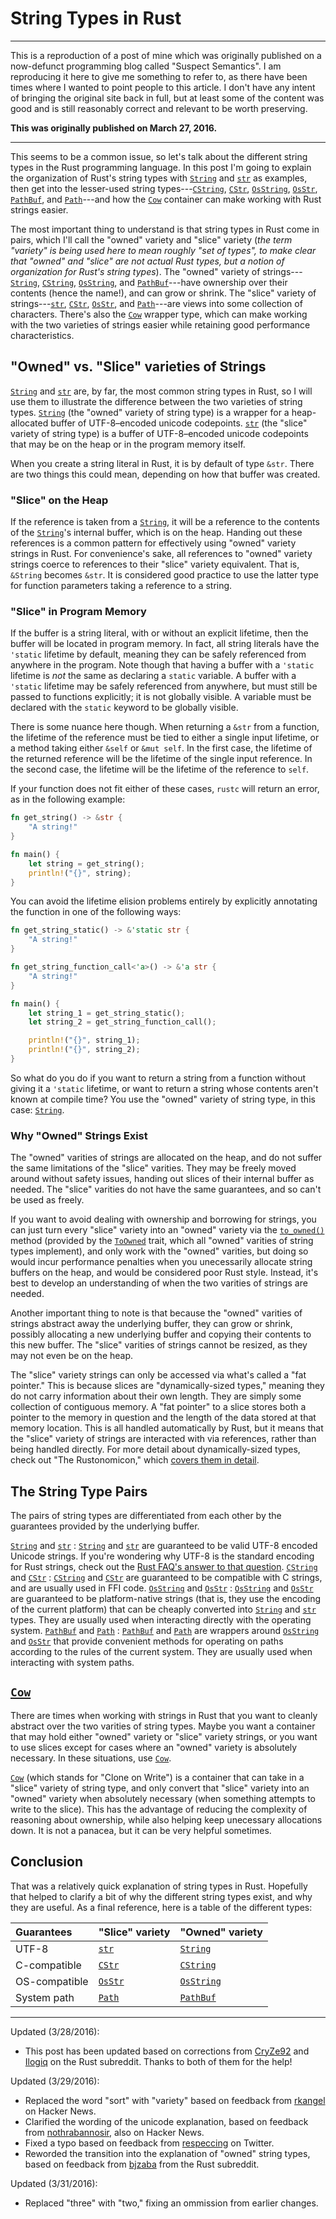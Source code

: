 # String Types in Rust

---

This is a reproduction of a post of mine which was originally published on a
now-defunct programming blog called "Suspect Semantics". I am reproducing it
here to give me something to refer to, as there have been times where I wanted
to point people to this article. I don't have any intent of bringing the
original site back in full, but at least some of the content was good and is
still reasonably correct and relevant to be worth preserving.

__This was originally published on March 27, 2016.__

---

This seems to be a common issue, so let's talk about the different string types
in the Rust programming language. In this post I'm going to explain the
organization of Rust's string types with [`String`][string] and [`str`][str] as
examples, then get into the lesser-used string types---[`CString`][cstring],
[`CStr`][cstr], [`OsString`][osstring], [`OsStr`][osstr], [`PathBuf`][pathbuf],
and [`Path`][path]---and how the [`Cow`][cow] container can make working with
Rust strings easier.

<!-- more -->

The most important thing to understand is that string types in Rust come in
pairs, which I'll call the "owned" variety and "slice" variety (_the term
"variety" is being used here to mean roughly "set of types", to make clear that
"owned" and "slice" are not actual Rust types, but a notion of organization for
Rust's string types_). The "owned" variety of strings---[`String`][string],
[`CString`][cstring], [`OsString`][osstring], and [`PathBuf`][pathbuf]---have
ownership over their contents (hence the name!), and can grow or shrink. The
"slice" variety of strings---[`str`][str], [`CStr`][cstr], [`OsStr`][osstr], and
[`Path`][path]---are views into some collection of characters. There's also the
[`Cow`][cow] wrapper type, which can make working with the two varieties of
strings easier while retaining good performance characteristics.

## "Owned" vs. "Slice" varieties of Strings

[`String`][string] and [`str`][str] are, by far, the most common string types
in Rust, so I will use them to illustrate the difference between the two
varieties of string types. [`String`][string] (the "owned" variety of string
type) is a wrapper for a heap-allocated buffer of UTF-8&ndash;encoded unicode
codepoints. [`str`][str] (the "slice" variety of string type) is a buffer of
UTF-8&ndash;encoded unicode codepoints that may be on the heap or in the
program memory itself.

When you create a string literal in Rust, it is by default of type `&str`.
There are two things this could mean, depending on how that buffer was
created.

### "Slice" on the Heap

If the reference is taken from a [`String`][string], it will be a reference to
the contents of the [`String`][string]'s internal buffer, which is on the heap.
Handing out these references is a common pattern for effectively using "owned"
variety strings in Rust. For convenience's sake, all references to "owned"
variety strings coerce to references to their "slice" variety equivalent. That
is, `&String` becomes `&str`. It is considered good practice to use the latter
type for function parameters taking a reference to a string.

### "Slice" in Program Memory

If the buffer is a string literal, with or without an explicit lifetime, then
the buffer will be located in program memory. In fact, all string literals have
the `'static` lifetime by default, meaning they can be safely referenced from
anywhere in the program. Note though that having a buffer with a `'static`
lifetime is _not_ the same as declaring a `static` variable. A buffer with a
`'static` lifetime may be safely referenced from anywhere, but must still be
passed to functions explicitly; it is not globally visible. A variable must be
declared with the `static` keyword to be globally visible.

There is some nuance here though. When returning a `&str` from a function, the
lifetime of the reference must be tied to either a single input lifetime, or
a method taking either `&self` or `&mut self`. In the first case, the lifetime
of the returned reference will be the lifetime of the single input reference.
In the second case, the lifetime will be the lifetime of the reference to
`self`.

If your function does not fit either of these cases, `rustc` will return an
error, as in the following example:

```rust
fn get_string() -> &str {
    "A string!"
}

fn main() {
    let string = get_string();
    println!("{}", string);
}
```

You can avoid the lifetime elision problems entirely by explicitly annotating
the function in one of the following ways:

```rust
fn get_string_static() -> &'static str {
    "A string!"
}

fn get_string_function_call<'a>() -> &'a str {
    "A string!"
}

fn main() {
    let string_1 = get_string_static();
    let string_2 = get_string_function_call();

    println!("{}", string_1);
    println!("{}", string_2);
}
```

So what do you do if you want to return a string from a function without
giving it a `'static` lifetime, or want to return a string whose contents
aren't known at compile time? You use the "owned" variety of string type, in
this case: [`String`][string].

### Why "Owned" Strings Exist

The "owned" varities of strings are allocated on the heap, and do not suffer the
same limitations of the "slice" varities. They may be freely moved around
without safety issues, handing out slices of their internal buffer as needed.
The "slice" varities do not have the same guarantees, and so can't be used as
freely.

If you want to avoid dealing with ownership and borrowing for strings, you
can just turn every "slice" variety into an "owned" variety via the
[`to_owned()`][to_owned] method (provided by the [`ToOwned`][toowned] trait,
which all "owned" varities of string types implement), and only work with the
"owned" varities, but doing so would incur performance penalties when you
unecessarily allocate string buffers on the heap, and would be considered poor
Rust style. Instead, it's best to develop an understanding of when the two
varities of strings are needed.

Another important thing to note is that because the "owned" varities of strings
abstract away the underlying buffer, they can grow or shrink, possibly
allocating a new underlying buffer and copying their contents to this new
buffer. The "slice" varities of strings cannot be resized, as they may not even
be on the heap.

The "slice" variety strings can only be accessed via what's called a "fat
pointer." This is because slices are "dynamically-sized types," meaning they
do not carry information about their own length. They are simply some
collection of contiguous memory. A "fat pointer" to a slice stores both a
pointer to the memory in question and the length of the data stored at that
memory location. This is all handled automatically by Rust, but it means that
the "slice" variety of strings are interacted with via references, rather than
being handled directly. For more detail about dynamically-sized types, check
out "The&nbsp;Rustonomicon," which [covers them in detail][rustonomicon].

## The String Type Pairs

The pairs of string types are differentiated from each other by the guarantees
provided by the underlying buffer.

[`String`][string] and [`str`][str]
: [`String`][string] and [`str`][str] are guaranteed to be valid UTF-8 encoded
  Unicode strings. If you're wondering why UTF-8 is the standard encoding for
  Rust strings, check out the [Rust FAQ's answer to that question][why-utf8].
[`CString`][cstring] and [`CStr`][cstr]
: [`CString`][cstring] and [`CStr`][cstr] are guaranteed to be compatible with C
  strings, and are usually used in FFI code.
[`OsString`][osstring] and [`OsStr`][osstr]
: [`OsString`][osstring] and [`OsStr`][osstr] are guaranteed to be
  platform-native strings (that is, they use the encoding of the current
  platform) that can be cheaply converted into [`String`][string] and
  [`str`][str] types. They are usually used when interacting directly with the
  operating system.
[`PathBuf`][pathbuf] and [`Path`][path]
: [`PathBuf`][pathbuf] and [`Path`][path] are wrappers around
  [`OsString`][osstring] and [`OsStr`][osstr] that provide convenient methods
  for operating on paths according to the rules of the current system. They are
  usually used when interacting with system paths.

## [`Cow`][cow]

There are times when working with strings in Rust that you want to cleanly
abstract over the two varities of string types. Maybe you want a container that
may hold either "owned" variety or "slice" variety strings, or you want to use
slices except for cases where an "owned" variety is absolutely necessary. In
these situations, use [`Cow`][cow].

[`Cow`][cow] (which stands for "Clone on Write") is a container that can take in
a "slice" variety of string type, and only convert that "slice" variety into an
"owned" variety when absolutely necessary (when something attempts to write to
the slice). This has the advantage of reducing the complexity of reasoning about
ownership, while also helping keep unecessary allocations down. It is not a
panacea, but it can be very helpful sometimes.

## Conclusion

That was a relatively quick explanation of string types in Rust. Hopefully that
helped to clarify a bit of why the different string types exist, and why they
are useful. As a final reference, here is a table of the different types:

| Guarantees    | "Slice" variety  | "Owned" variety        |
|:--------------|:-----------------|:-----------------------|
| UTF-8         | [`str`][str]     | [`String`][string]     | 
| C-compatible  | [`CStr`][cstr]   | [`CString`][cstring]   |
| OS-compatible | [`OsStr`][osstr] | [`OsString`][osstring] |
| System path   | [`Path`][path]   | [`PathBuf`][pathbuf]   |

---

Updated (3/28/2016):

- This post has been updated based on corrections from [CryZe92][cry] and
  [Ilogiq][ilo] on the Rust subreddit. Thanks to both of them for the help!

Updated (3/29/2016):

- Replaced the word "sort" with "variety" based on feedback from [rkangel][rka]
  on Hacker News.
- Clarified the wording of the unicode explanation, based on feedback from
  [nothrabannosir][not], also on Hacker News.
- Fixed a typo based on feedback from [respeccing][res] on Twitter.
- Reworded the transition into the explanation of "owned" string types, based
  on feedback from [bjzaba][bjz] from the Rust subreddit.

Updated (3/31/2016):

- Replaced "three" with "two," fixing an ommission from earlier changes.

[string]: http://doc.rust-lang.org/std/string/struct.String.html "Rustdoc for the String type"
[str]: http://doc.rust-lang.org/std/primitive.str.html "Rustdoc for the str type"
[cstring]: http://doc.rust-lang.org/std/ffi/struct.CString.html "Rustdoc for the CString type"
[cstr]: http://doc.rust-lang.org/std/ffi/struct.CStr.html "Rustdoc for the CStr type"
[osstring]: http://doc.rust-lang.org/std/ffi/struct.OsString.html "Rustdoc for the OsString type"
[osstr]: http://doc.rust-lang.org/std/ffi/struct.OsStr.html "Rustdoc for the OsStr type"
[pathbuf]: http://doc.rust-lang.org/std/path/struct.PathBuf.html "Rustdoc for the PathBuf type"
[path]: http://doc.rust-lang.org/std/path/struct.Path.html "Rustdoc for the Path type"
[cow]: http://doc.rust-lang.org/std/borrow/enum.Cow.html "Rustdoc for the Cow type"
[to_owned]: http://doc.rust-lang.org/std/borrow/trait.ToOwned.html#tymethod.to_owned "Rustdoc for the to_owned function"
[toowned]: http://doc.rust-lang.org/std/borrow/trait.ToOwned.html "Rustdoc for the ToOwned trait"
[why-utf8]: https://www.rust-lang.org/faq.html#why-are-strings-utf-8 "Rust FAQ answer about why UTF-8 is the standard encoding for Rust strings"
[rustonomicon]: https://doc.rust-lang.org/nomicon/exotic-sizes.html#dynamically-sized-types-dsts "Rustonomicon section on dynamically-sized types"
[cry]: https://www.reddit.com/r/rust/comments/4c7wq2/string_types_in_rust/d1fsxd4 "Feedback from CryZe92 on the Rust subreddit"
[ilo]: https://www.reddit.com/r/rust/comments/4c7wq2/string_types_in_rust/d1fyvjo "Feedback from Ilogiq on the Rust subreddit"
[rka]: https://news.ycombinator.com/item?id=11380530 "Feedback from rkangel on Hacker News"
[not]: https://news.ycombinator.com/item?id=11379308 "Feedback from nothrabannosir on Hacker News"
[res]: https://twitter.com/respeccing/status/714551241615998976 "Feedback from respeccing on Twitter"
[bjz]: https://www.reddit.com/r/rust/comments/4c7wq2/string_types_in_rust/d1hbnmp "Feedback from bjzaba on the Rust subreddit"
